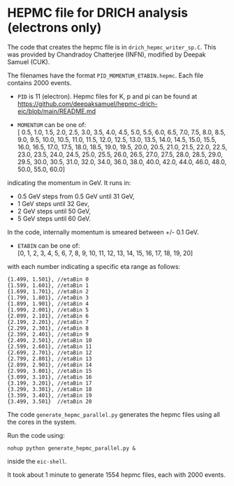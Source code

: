 # HEPMC file for DRICH analysis (electrons only)

The code that creates the hepmc file is in `drich_hepmc_writer_sp.C`. This was provided by Chandradoy Chatterjee (INFN), modified by Deepak Samuel (CUK).

The filenames have the format `PID_MOMENTUM_ETABIN.hepmc`. Each file contains 2000 events.

- `PID` is 11 (electron). Hepmc files for K, p and pi can be found at https://github.com/deepaksamuel/hepmc-drich-eic/blob/main/README.md



- `MOMENTUM` can be one of:   
[ 0.5, 1.0, 1.5, 2.0, 2.5, 3.0, 3.5, 4.0, 4.5, 5.0, 5.5, 6.0, 6.5, 7.0, 7.5, 8.0, 8.5, 9.0, 9.5, 10.0, 10.5, 11.0, 11.5, 12.0, 12.5, 13.0, 13.5, 14.0, 14.5, 15.0, 15.5, 16.0, 16.5, 17.0, 17.5, 18.0, 18.5, 19.0, 19.5, 20.0, 20.5, 21.0, 21.5, 22.0, 22.5, 23.0, 23.5, 24.0, 24.5, 25.0, 25.5, 26.0, 26.5, 27.0, 27.5, 28.0, 28.5, 29.0, 29.5, 30.0, 30.5, 31.0, 32.0, 34.0, 36.0, 38.0, 40.0, 42.0, 44.0, 46.0, 48.0, 50.0, 55.0, 60.0]

indicating the momentum in GeV. It runs in:  

- 0.5 GeV steps from 0.5 GeV until 31 GeV,
- 1 GeV steps until 32 Gev,  
- 2 GeV steps until  50 GeV,
- 5 GeV steps until 60 GeV. 

In the code, internally momentum is smeared between +/- 0.1 GeV.


- `ETABIN` can be one of:  
 [0, 1, 2, 3, 4, 5, 6, 7, 8, 9, 10, 11, 12, 13, 14, 15, 16, 17, 18, 19, 20]

 with each number indicating a specific eta range as follows:

```
{1.499, 1.501}, //etaBin 0  
{1.599, 1.601}, //etaBin 1  
{1.699, 1.701}, //etaBin 2  
{1.799, 1.801}, //etaBin 3  
{1.899, 1.901}, //etaBin 4  
{1.999, 2.001}, //etaBin 5  
{2.099, 2.101}, //etaBin 6  
{2.199, 2.201}, //etaBin 7  
{2.299, 2.301}, //etaBin 8  
{2.399, 2.401}, //etaBin 9  
{2.499, 2.501}, //etaBin 10  
{2.599, 2.601}, //etaBin 11  
{2.699, 2.701}, //etaBin 12  
{2.799, 2.801}, //etaBin 13  
{2.899, 2.901}, //etaBin 14  
{2.999, 3.001}, //etaBin 15  
{3.099, 3.101}, //etaBin 16  
{3.199, 3.201}, //etaBin 17  
{3.299, 3.301}, //etaBin 18  
{3.399, 3.401}, //etaBin 19  
{3.499, 3.501}  //etaBin 20  
```

The code `generate_hepmc_parallel.py` generates the hepmc files using all the cores in the system. 

Run the code using: 

`nohup python generate_hepmc_parallel.py &`

inside the `eic-shell`.

It took about 1 minute to generate 1554 hepmc files, each with 2000 events.
